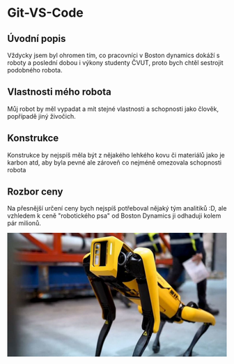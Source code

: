 # Git-VS-Code
## Úvodní popis
Vždycky jsem byl ohromen tím, co pracovníci v Boston dynamics dokáží s roboty a poslední dobou i výkony studenty ČVUT, proto bych chtěl sestrojit podobného robota.
## Vlastnosti mého robota
Můj robot by měl vypadat a mít stejné vlastnosti a schopnosti jako člověk, popřípadě jiný živočich.
## Konstrukce
Konstrukce by nejspíš měla být z nějakého lehkého kovu či materiálů jako je karbon atd, aby byla pevné ale zároveň co nejméně omezovala schopnosti robota
## Rozbor ceny
Na přesnější určení ceny bych nejspíš potřeboval nějaký tým analitiků :D, ale vzhledem k ceně "robotického psa" od Boston Dynamics ji odhaduji kolem pár milionů.

![](obrazekBD.jpg)
